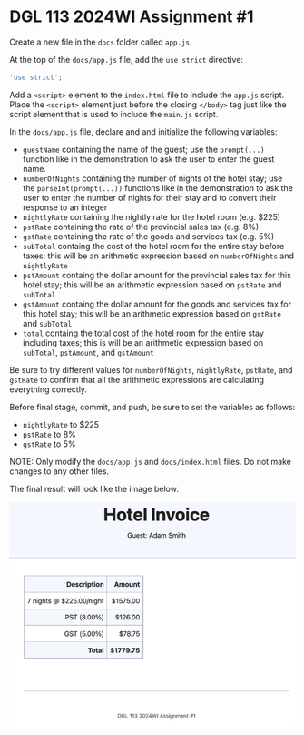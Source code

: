 # DGL 113 2024WI Assignment #1

Create a new file in the `docs` folder called `app.js`.

At the top of the `docs/app.js` file, add the `use strict` directive:

```javascript
'use strict';
```

Add a `<script>` element to the `index.html` file to include the `app.js` script.
Place the `<script>` element just before the closing `</body>` tag just like
the script element that is used to include the `main.js` script.

In the `docs/app.js` file, declare and and initialize the following variables:

- `guestName` containing the name of the guest; use the `prompt(...)` function like
  in the demonstration to ask the user to enter the guest name.
- `numberOfNights` containing the number of nights of the hotel stay; use the
  `parseInt(prompt(...))` functions like in the demonstration to ask the user to enter
  the number of nights for their stay and to convert their response to an integer
- `nightlyRate` containing the nightly rate for the hotel room (e.g. $225)
- `pstRate` containing the rate of the provincial sales tax (e.g. 8%)
- `gstRate` containing the rate of the goods and services tax (e.g. 5%)
- `subTotal` containg the cost of the hotel room for the entire stay before taxes;
  this will be an arithmetic expression based on `numberOfNights` and `nightlyRate`
- `pstAmount` containg the dollar amount for the provincial sales tax for this
  hotel stay; this will be an arithmetic expression based on `pstRate` and `subTotal`
- `gstAmount` containg the dollar amount for the goods and services tax for this
  hotel stay; this will be an arithmetic expression based on `gstRate` and `subTotal`
- `total` containg the total cost of the hotel room for the entire stay including taxes;
  this is will be an arithmetic expression based on `subTotal`, `pstAmount`, and `gstAmount`

Be sure to try different values for `numberOfNights`, `nightlyRate`, `pstRate`, and `gstRate`
to confirm that all the arithmetic expressions are calculating everything correctly.

Before final stage, commit, and push, be sure to set the variables as follows:

- `nightlyRate` to $225
- `pstRate` to 8%
- `gstRate` to 5%

NOTE: Only modify the `docs/app.js` and `docs/index.html` files. Do not make changes to any other files.

The final result will look like the image below.

![screenshot](screenshot.png)
